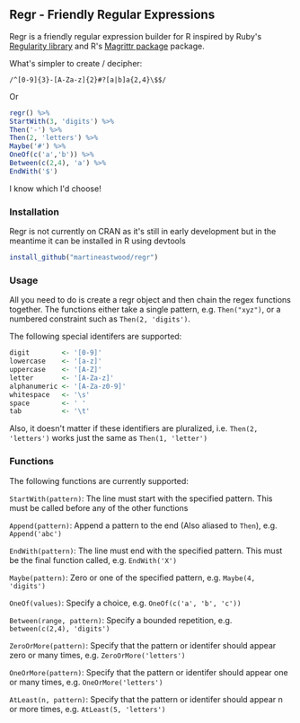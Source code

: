 ## Regr - Friendly Regular Expressions

Regr is a friendly regular expression builder for R inspired by Ruby's 
[Regularity library](https://github.com/andrewberls/regularity) and
R's [Magrittr package](https://github.com/smbache/magrittr) package. 

What's simpler to create / decipher:

```
/^[0-9]{3}-[A-Za-z]{2}#?[a|b]a{2,4}\$$/
```

Or

```R
regr() %>%
StartWith(3, 'digits') %>%
Then('-') %>%
Then(2, 'letters') %>%
Maybe('#') %>%
OneOf(c('a','b')) %>%
Between(c(2,4), 'a') %>%
EndWith('$')
```
I know which I'd choose!

### Installation
Regr is not currently on CRAN as it's still in early development but in the meantime it can be installed in R using devtools

```R
install_github("martineastwood/regr")
```

### Usage

All you need to do is create a regr object and then chain the 
regex functions together. The functions either take a single pattern, e.g. `Then("xyz")`,
or a numbered constraint such as `Then(2, 'digits')`.

The following special identifers are supported:

```R
digit        <- '[0-9]'
lowercase    <- '[a-z]'
uppercase    <- '[A-Z]'
letter       <- '[A-Za-z]'
alphanumeric <- '[A-Za-z0-9]'
whitespace   <- '\s'
space        <- ' '
tab          <- '\t'
```

Also, it doesn't matter if these identifiers are pluralized, i.e. `Then(2, 'letters')` works just 
the same as `Then(1, 'letter')`

### Functions

The following functions are currently supported:

`StartWith(pattern)`: The line must start with the specified pattern. This must be called before any of the other functions 

`Append(pattern)`: Append a pattern to the end (Also aliased to `Then`), e.g. `Append('abc')`

`EndWith(pattern)`: The line must end with the specified pattern. This must be the final function called, e.g. `EndWith('X')`

`Maybe(pattern)`: Zero or one of the specified pattern, e.g. `Maybe(4, 'digits')`

`OneOf(values)`: Specify a choice, e.g. `OneOf(c('a', 'b', 'c'))`

`Between(range, pattern)`: Specify a bounded repetition, e.g. `between(c(2,4), 'digits')`

`ZeroOrMore(pattern)`: Specify that the pattern or identifer should appear zero or many times, e.g. `ZeroOrMore('letters')`

`OneOrMore(pattern)`: Specify that the pattern or identifer should appear one or many times, e.g. `OneOrMore('letters')`

`AtLeast(n, pattern)`: Specify that the pattern or identifer should appear n or more times, e.g. `AtLeast(5, 'letters')`
